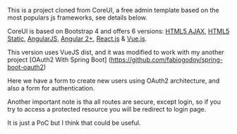 This is a project cloned from CoreUI, a free admin template based on the most populars js frameworks, see details below.

CoreUI is based on Bootstrap 4 and offers 6 versions: [HTML5 AJAX](https://github.com/coreui/coreui-free-bootstrap-admin-template-ajax), [HTML5 Static](https://github.com/coreui/coreui-free-bootstrap-admin-template), [AngularJS](https://github.com/mrholek/CoreUI-AngularJS), [Angular 2+](https://github.com/coreui/coreui-free-angular-admin-template), [React.js](https://github.com/coreui/coreui-free-react-admin-template) & [Vue.js](https://github.com/coreui/coreui-free-vue-admin-template).

This version uses VueJS dist, and it was modified to work with my another project [OAuth2 With Spring Boot] 
(https://github.com/fabiogodoy/spring-boot-oauth2)

Here we have a form to create new users using OAuth2 architecture, and also a form for authentication.

Another important note is tha all routes are secure, except login, so if you try to access a protected resource you will be redirect to login page.

It is just a PoC but I think that could be useful.